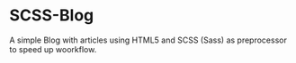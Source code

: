 # SCSS-Blog

A simple Blog with articles using HTML5 and SCSS (Sass) as preprocessor to speed up woorkflow.
